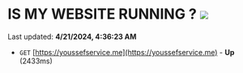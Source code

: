 # IS MY WEBSITE RUNNING ? [![](https://img.shields.io/static/v1?label=Sponsor&message=%E2%9D%A4&logo=GitHub&color=%23fe8e86)](https://github.com/sponsors/<username>)

Last updated: **4/21/2024, 4:36:23 AM**

- `GET` [https://youssefservice.me](https://youssefservice.me) - **Up** (2433ms)
